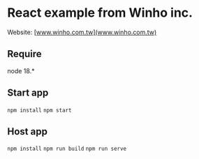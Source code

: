 # React example from Winho inc.

Website: [www.winho.com.tw](www.winho.com.tw)

## Require
node 18.*
## Start app
`npm install`
`npm start`
## Host app
`npm install`
`npm run build`
`npm run serve`